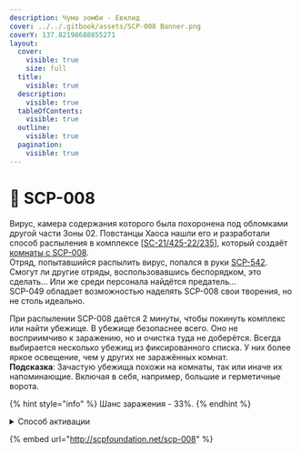```yaml
---
description: Чума зомби - Евклид
cover: ../../.gitbook/assets/SCP-008 Banner.png
coverY: 137.82198688855271
layout:
  cover:
    visible: true
    size: full
  title:
    visible: true
  description:
    visible: true
  tableOfContents:
    visible: true
  outline:
    visible: true
  pagination:
    visible: true
---
```


# 🧟 SCP-008

Вирус, камера содержания которого была похоронена под обломками другой части Зоны 02. Повстанцы Хаоса нашли его и разработали способ распыления в комплексе \[[SC-21/425-22/235](../../other/documents/sc-21-425-22-235.md)], который создаёт [комнаты с SCP-008](../custom-rooms/scp-008-room.md).\
Отряд, попытавшийся распылить вирус, попался в руки [SCP-542](../custom-classes/scp/scp-542.md). Смогут ли другие отряды, воспользовавшись беспорядком, это сделать... Или же среди персонала найдётся предатель...\
SCP-049 обладает возможностью наделять SCP-008 свои творения, но не столь идеально.

При распылении SCP-008 даётся 2 минуты, чтобы покинуть комплекс или найти убежище. В убежище безопаснее всего. Оно не восприимчиво к заражению, но и очистка туда не доберётся. Всегда выбирается несколько убежищ из фиксированного списка. У них более яркое освещение, чем у других не заражённых комнат.\
**Подсказка**: Зачастую убежища похожи на комнаты, так или иначе их напоминающие. Включая в себя, например, большие и герметичные ворота.

{% hint style="info" %}
Шанс заражения - 33%.
{% endhint %}

<details>

<summary>Способ активации</summary>

1. Положить Обезболивающее и Рацию около двери в оружейную комнату у камеры содержания SCP-049.
2. Направиться в камеру содержания SCP-096.
3. Активировать кнопку активации распыления SCP-008 картой Инженера Камер Содержания.
   * Активировать кнопку активации распыления SCP-008 Устройством Взлома ПХ, имея в инвентаре SCP-2176.

</details>

{% embed url="http://scpfoundation.net/scp-008" %}
